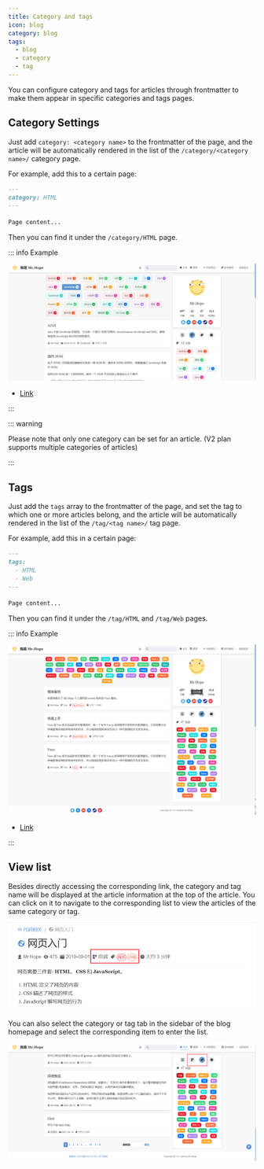 ```yaml
---
title: Category and tags
icon: blog
category: blog
tags:
  - blog
  - category
  - tag
---
```


You can configure category and tags for articles through frontmatter to make them appear in specific categories and tags pages.

<!-- more -->

## Category Settings

Just add `category: <category name>` to the frontmatter of the page, and the article will be automatically rendered in the list of the `/category/<category name>/` category page.

For example, add this to a certain page:

```md
---
category: HTML
---

Page content...
```

Then you can find it under the `/category/HTML` page.

::: info Example

![Category](./assets/category.png)

- [Link](https://mrhope.site/category/JavaScript/)

:::

::: warning

Please note that only one category can be set for an article. (V2 plan supports multiple categories of articles)

:::

## Tags

Just add the `tags` array to the frontmatter of the page, and set the tag to which one or more articles belong, and the article will be automatically rendered in the list of the `/tag/<tag name>/` tag page.

For example, add this in a certain page:

```md
---
tags:
  - HTML
  - Web
---

Page content...
```

Then you can find it under the `/tag/HTML` and `/tag/Web` pages.

::: info Example

![Tag](./assets/tag.png)

- [Link](https://mrhope.site/tag/Vuex/)

:::

## View list

Besides directly accessing the corresponding link, the category and tag name will be displayed at the article information at the top of the article. You can click on it to navigate to the corresponding list to view the articles of the same category or tag.

![Article Information](./assets/info.png)

You can also select the category or tag tab in the sidebar of the blog homepage and select the corresponding item to enter the list.

![Sidebar Tab](./assets/sidebar.png)
